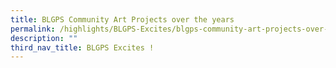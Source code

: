 ```yaml
---
title: BLGPS Community Art Projects over the years
permalink: /highlights/BLGPS-Excites/blgps-community-art-projects-over-the-years
description: ""
third_nav_title: BLGPS Excites !
---
```


